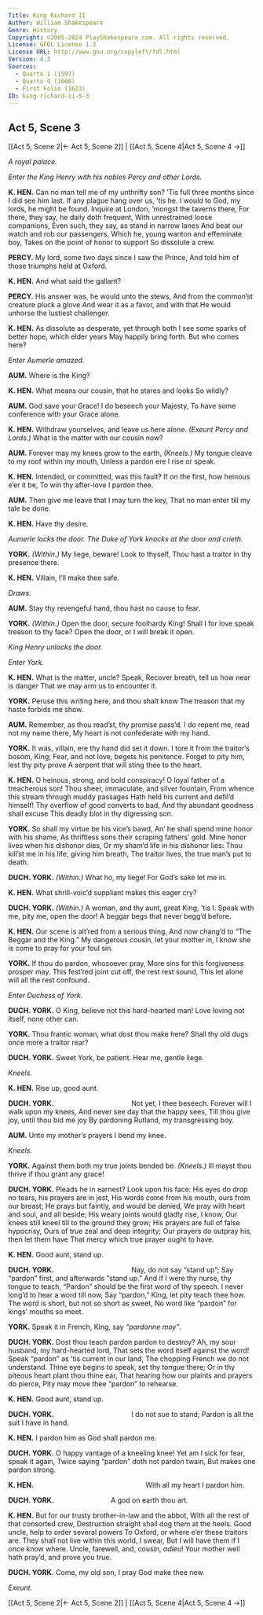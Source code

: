 ```yaml
---
Title: King Richard II
Author: William Shakespeare
Genre: History
Copyright: ©2005-2024 PlayShakespeare.com. All rights reserved.
License: GFDL License 1.3
License URL: http://www.gnu.org/copyleft/fdl.html
Version: 4.3
Sources:
  - Quarto 1 (1597)
  - Quarto 4 (1608)
  - First Folio (1623)
ID: king-richard-ii-5-3
---
```


## Act 5, Scene 3
[[Act 5, Scene 2|← Act 5, Scene 2]] | [[Act 5, Scene 4|Act 5, Scene 4 →]]

*A royal palace.*

*Enter the King Henry with his nobles Percy and other Lords.*

**K. HEN.**
Can no man tell me of my unthrifty son?
’Tis full three months since I did see him last.
If any plague hang over us, ’tis he.
I would to God, my lords, he might be found.
Inquire at London, ’mongst the taverns there,
For there, they say, he daily doth frequent,
With unrestrained loose companions,
Even such, they say, as stand in narrow lanes
And beat our watch and rob our passengers,
Which he, young wanton and effeminate boy,
Takes on the point of honor to support
So dissolute a crew.

**PERCY.**
My lord, some two days since I saw the Prince,
And told him of those triumphs held at Oxford.

**K. HEN.**
And what said the gallant?

**PERCY.**
His answer was, he would unto the stews,
And from the common’st creature pluck a glove
And wear it as a favor, and with that
He would unhorse the lustiest challenger.

**K. HEN.**
As dissolute as desperate, yet through both
I see some sparks of better hope, which elder years
May happily bring forth. But who comes here?

*Enter Aumerle amazed.*

**AUM.**
Where is the King?

**K. HEN.**
What means our cousin, that he stares and looks
So wildly?

**AUM.**
God save your Grace! I do beseech your Majesty,
To have some conference with your Grace alone.

**K. HEN.**
Withdraw yourselves, and leave us here alone.
*(Exeunt Percy and Lords.)*
What is the matter with our cousin now?

**AUM.**
Forever may my knees grow to the earth,
*(Kneels.)*
My tongue cleave to my roof within my mouth,
Unless a pardon ere I rise or speak.

**K. HEN.**
Intended, or committed, was this fault?
If on the first, how heinous e’er it be,
To win thy after-love I pardon thee.

**AUM.**
Then give me leave that I may turn the key,
That no man enter till my tale be done.

**K. HEN.**
Have thy desire.

*Aumerle locks the door. The Duke of York knocks at the door and crieth.*

**YORK.**
*(Within.)*
My liege, beware! Look to thyself,
Thou hast a traitor in thy presence there.

**K. HEN.**
Villain, I’ll make thee safe.

*Draws.*

**AUM.**
Stay thy revengeful hand, thou hast no cause to fear.

**YORK.**
*(Within.)*
Open the door, secure foolhardy King!
Shall I for love speak treason to thy face?
Open the door, or I will break it open.

*King Henry unlocks the door.*

*Enter York.*

**K. HEN.**
What is the matter, uncle? Speak,
Recover breath, tell us how near is danger
That we may arm us to encounter it.

**YORK.**
Peruse this writing here, and thou shalt know
The treason that my haste forbids me show.

**AUM.**
Remember, as thou read’st, thy promise pass’d.
I do repent me, read not my name there,
My heart is not confederate with my hand.

**YORK.**
It was, villain, ere thy hand did set it down.
I tore it from the traitor’s bosom, King;
Fear, and not love, begets his penitence.
Forget to pity him, lest thy pity prove
A serpent that will sting thee to the heart.

**K. HEN.**
O heinous, strong, and bold conspiracy!
O loyal father of a treacherous son!
Thou sheer, immaculate, and silver fountain,
From whence this stream through muddy passages
Hath held his current and defil’d himself!
Thy overflow of good converts to bad,
And thy abundant goodness shall excuse
This deadly blot in thy digressing son.

**YORK.**
So shall my virtue be his vice’s bawd,
An’ he shall spend mine honor with his shame,
As thriftless sons their scraping fathers’ gold.
Mine honor lives when his dishonor dies,
Or my sham’d life in his dishonor lies:
Thou kill’st me in his life; giving him breath,
The traitor lives, the true man’s put to death.

**DUCH. YORK.**
*(Within.)*
What ho, my liege! For God’s sake let me in.

**K. HEN.**
What shrill-voic’d suppliant makes this eager cry?

**DUCH. YORK.**
*(Within.)*
A woman, and thy aunt, great King, ’tis I.
Speak with me, pity me, open the door!
A beggar begs that never begg’d before.

**K. HEN.**
Our scene is alt’red from a serious thing,
And now chang’d to “The Beggar and the King.”
My dangerous cousin, let your mother in,
I know she is come to pray for your foul sin.

**YORK.**
If thou do pardon, whosoever pray,
More sins for this forgiveness prosper may.
This fest’red joint cut off, the rest rest sound,
This let alone will all the rest confound.

*Enter Duchess of York.*

**DUCH. YORK.**
O King, believe not this hard-hearted man!
Love loving not itself, none other can.

**YORK.**
Thou frantic woman, what dost thou make here?
Shall thy old dugs once more a traitor rear?

**DUCH. YORK.**
Sweet York, be patient. Hear me, gentle liege.

*Kneels.*

**K. HEN.**
Rise up, good aunt.

**DUCH. YORK.**
           Not yet, I thee beseech.
Forever will I walk upon my knees,
And never see day that the happy sees,
Till thou give joy, until thou bid me joy
By pardoning Rutland, my transgressing boy.

**AUM.**
Unto my mother’s prayers I bend my knee.

*Kneels.*

**YORK.**
Against them both my true joints bended be.
*(Kneels.)*
Ill mayst thou thrive if thou grant any grace!

**DUCH. YORK.**
Pleads he in earnest? Look upon his face:
His eyes do drop no tears, his prayers are in jest,
His words come from his mouth, ours from our breast;
He prays but faintly, and would be denied,
We pray with heart and soul, and all beside;
His weary joints would gladly rise, I know,
Our knees still kneel till to the ground they grow;
His prayers are full of false hypocrisy,
Ours of true zeal and deep integrity;
Our prayers do outpray his, then let them have
That mercy which true prayer ought to have.

**K. HEN.**
Good aunt, stand up.

**DUCH. YORK.**
           Nay, do not say “stand up”;
Say “pardon” first, and afterwards “stand up.”
And if I were thy nurse, thy tongue to teach,
“Pardon” should be the first word of thy speech.
I never long’d to hear a word till now,
Say “pardon,” King, let pity teach thee how.
The word is short, but not so short as sweet,
No word like “pardon” for kings’ mouths so meet.

**YORK.**
Speak it in French, King, say *“pardonne moy”*.

**DUCH. YORK.**
Dost thou teach pardon pardon to destroy?
Ah, my sour husband, my hard-hearted lord,
That sets the word itself against the word!
Speak “pardon” as ’tis current in our land,
The chopping French we do not understand.
Thine eye begins to speak, set thy tongue there;
Or in thy piteous heart plant thou thine ear,
That hearing how our plaints and prayers do pierce,
Pity may move thee “pardon” to rehearse.

**K. HEN.**
Good aunt, stand up.

**DUCH. YORK.**
           I do not sue to stand;
Pardon is all the suit I have in hand.

**K. HEN.**
I pardon him as God shall pardon me.

**DUCH. YORK.**
O happy vantage of a kneeling knee!
Yet am I sick for fear, speak it again,
Twice saying “pardon” doth not pardon twain,
But makes one pardon strong.

**K. HEN.**
                With all my heart
I pardon him.

**DUCH. YORK.**
        A god on earth thou art.

**K. HEN.**
But for our trusty brother-in-law and the abbot,
With all the rest of that consorted crew,
Destruction straight shall dog them at the heels.
Good uncle, help to order several powers
To Oxford, or where e’er these traitors are.
They shall not live within this world, I swear,
But I will have them if I once know where.
Uncle, farewell, and, cousin, *adieu*!
Your mother well hath pray’d, and prove you true.

**DUCH. YORK.**
Come, my old son, I pray God make thee new.

*Exeunt.*

[[Act 5, Scene 2|← Act 5, Scene 2]] | [[Act 5, Scene 4|Act 5, Scene 4 →]]